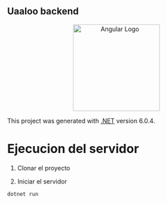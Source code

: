## Uaaloo backend
<p align="center">
  <a href="http://nestjs.com/" target="blank">
  <img src="https://upload.wikimedia.org/wikipedia/commons/e/ee/.NET_Core_Logo.svg" 
        width="200" alt="Angular Logo" /></a>
</p>

This project was generated with [.NET](https://aka.ms/dotnet-download) version 6.0.4.


# Ejecucion del servidor

1. Clonar el proyecto

2. Iniciar el servidor
```
dotnet run
```
